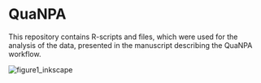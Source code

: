# QuaNPA
This repository contains R-scripts and files, which were used for the analysis of the data, presented in the manuscript describing the QuaNPA workflow.

![figure1_inkscape](https://user-images.githubusercontent.com/65341652/218077055-39f85f73-d289-41fa-b0f0-3c874bf22a0e.svg)
